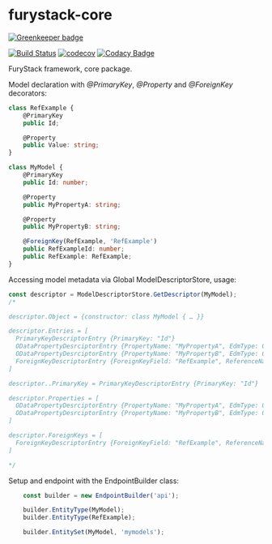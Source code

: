 # furystack-core

[![Greenkeeper badge](https://badges.greenkeeper.io/FuryTechs/furystack-core.svg)](https://greenkeeper.io/)


[![Build Status](https://travis-ci.org/FuryTechs/furystack-core.svg?branch=master)](https://travis-ci.org/FuryTechs/furystack-core)
[![codecov](https://codecov.io/gh/FuryTechs/furystack-core/branch/master/graph/badge.svg)](https://codecov.io/gh/FuryTechs/furystack-core)
[![Codacy Badge](https://api.codacy.com/project/badge/Grade/15a860bfcb6e4779880ebb46ce2aa882)](https://www.codacy.com/app/gallayl/furystack-core?utm_source=github.com&amp;utm_medium=referral&amp;utm_content=FuryTechs/furystack-core&amp;utm_campaign=Badge_Grade)


FuryStack framework, core package.

Model declaration with _@PrimaryKey_, _@Property_ and _@ForeignKey_ decorators:
``` ts
class RefExample {
    @PrimaryKey
    public Id;

    @Property
    public Value: string;
}

class MyModel {
    @PrimaryKey
    public Id: number;

    @Property
    public MyPropertyA: string;

    @Property
    public MyPropertyB: string;

    @ForeignKey(RefExample, 'RefExample')
    public RefExampleId: number;
    public RefExample: RefExample;
}
```

Accessing model metadata via Global ModelDescriptorStore, usage:
``` ts
const descriptor = ModelDescriptorStore.GetDescriptor(MyModel);
/*

descriptor.Object = {constructor: class MyModel { … }}

descriptor.Entries = [
  PrimaryKeyDescriptorEntry {PrimaryKey: "Id"}
  ODataPropertyDesrciptorEntry {PropertyName: "MyPropertyA", EdmType: 0}
  ODataPropertyDesrciptorEntry {PropertyName: "MyPropertyB", EdmType: 0}
  ForeignKeyDescriptorEntry {ForeignKeyField: "RefExample", ReferenceName: "RefExample"}
]

descriptor..PrimaryKey = PrimaryKeyDescriptorEntry {PrimaryKey: "Id"}

descriptor.Properties = [
  ODataPropertyDesrciptorEntry {PropertyName: "MyPropertyA", EdmType: 0}
  ODataPropertyDesrciptorEntry {PropertyName: "MyPropertyB", EdmType: 0}
]

descriptor.ForeignKeys = [
  ForeignKeyDescriptorEntry {ForeignKeyField: "RefExample", ReferenceName: "RefExample"}
]

*/
```

Setup and endpoint with the EndpointBuilder class:

``` ts
    const builder = new EndpointBuilder('api');

    builder.EntityType(MyModel);
    builder.EntityType(RefExample);

    builder.EntitySet(MyModel, 'mymodels');
```
